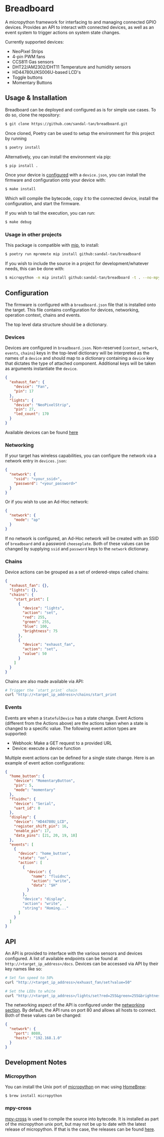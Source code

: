 # Breadboard

A micropython framework for interfacing to and managing connected GPIO devices. Provides an API to interact with
connected devices, as well as an event system to trigger actions on system state changes.

Currently supported devices:

- NeoPixel Strips
- 4-pin PWM fans
- CCS811 Gas sensors
- DHT22/AM2302/DHT11 Temperature and humidity sensors
- HD44780U/KS006U-based LCD's
- Toggle buttons
- Momentary Buttons

## Usage & Installation

Breadboard can be deployed and configured as is for simple use cases. To do so, clone the repository:

```bash
$ git clone https://github.com/sandal-tan/breadboard.git
```

Once cloned, Poetry can be used to setup the environment for this project by running

```bash
$ poetry install
```

Alternatively, you can install the environment via pip:

```bash
$ pip install .
```

Once your device is [configured](#configuration) with a `device.json`, you can install the firmware and configuration
onto your device with:

```bash
$ make install
```

Which will compile the bytecode, copy it to the connected device, install the configuration, and start the firmware.

If you wish to tail the execution, you can run:

```bash
$ make debug
```

### Usage in other projects

This package is compatible with
[mip](https://docs.micropython.org/en/latest/reference/packages.html#installing-packages-with-mip), to install:

```bash
$ poetry run mpremote mip install github:sandal-tan/breadboard
```

If you wish to include the source in a project for development/whatever needs, this can be done with:

```bash
$ micropython -m mip install github:sandal-tan/breadboard -t . --no-mpy
```

## Configuration

The firmware is configured with a `breadboard.json` file that is installed onto the target. This file contains
configuration for devices, networking, operation context, chains and events.

The top level data structure should be a dictionary.

### Devices

Devices are configured in `breadboard.json`. Non-reserved (`context`, `network`, `events`, `chains`) keys in the
top-level dictionary will be interpreted as the names of a `device` and should map to a dictionary containing a `device`
key that dictates the type of attached component. Additional keys will be taken as arguments instantiate the `device`.

```json
{
  "exhaust_fan": {
    "device": "Fan",
    "pin": 17
  },
  "lights": {
    "device": "NeoPixelStrip",
    "pin": 27,
    "led_count": 170
  }
}
```

Available devices can be found
[here](https://github.com/sandal-tan/breadboard/tree/main/breadboard/devices.py#L20)

### Networking

If your target has wireless capabilities, you can configure the network via a network entry in `devices.json`:

```json
{
  "network": {
    "ssid": "<your_ssid>",
    "password": "<your_password>"
  }
}
```

Or if you wish to use an Ad-Hoc network:

```json
{
  "network": {
    "mode": "ap"
  }
}
```

If no network is configured, an Ad-Hoc network will be created with an SSID of `breadboard` and a password
`cheeseplate`. Both of these values can be changed by supplying `ssid` and `password` keys to the `network` dictionary.

### Chains

Device actions can be grouped as a set of ordered-steps called chains:

```json
{
  "exhaust_fan": {},
  "lights": {},
  "chains": {
    "start_print": [
      {
        "device": "lights",
        "action": "set",
        "red": 255,
        "green": 255,
        "blue": 100,
        "brightness": 75
      },
      {
        "device": "exhaust_fan",
        "action": "set",
        "value": 50
      }
    ]
  }
}
```

Chains are also made available via API:

```bash
# Trigger the `start_print` chain
curl "http://<target_ip_address>/chains/start_print
```

### Events

Events are when a `StatefulDevice` has a state change. Event Actions (different from the Actions above) are the actions
taken when a state is changed to a specific value. The following event action types are supported:

- Webhook: Make a GET request to a provided URL
- Device: execute a device function

Multiple event actions can be defined for a single state change. Here is an example of event action configurations:

```json
{
  "home_button": {
    "device": "MomentaryButton",
    "pin": 5,
    "mode": "momentary"
  },
  "fluidnc": {
    "device": "Serial",
    "uart_id": 0
  },
  "display": {
    "device": "HD44780U_LCD",
    "register_shift_pin": 16,
    "enable_pin": 17,
    "data_pins": [21, 20, 19, 18]
  },
  "events": [
    {
      "device": "home_button",
      "state": "on",
      "action": [
        {
          "device": {
            "name": "fluidnc",
            "action": "write",
            "data": "$H"
          }
        },
        "device": "display",
        "action": "write",
        "string": "Homing..."
      ]
    }
  ]
}
```

## API

An API is provided to interface with the various sensors and devices configured. A list of available endpoints can be
found at `http://<target_ip_address>/docs`. Devices can be accessed via API by their key names like so:

```bash
# Set fan speed to 50%
curl "http://<target_ip_address>/exhuast_fan/set?value=50"

# Set the LEDs to white
curl "http://<target_ip_address>/lights/set?red=255&green=255&brightness=10
```

The networking aspect of the API is configured under the [networking section](#networking). By default, the API runs on
port 80 and allows all hosts to connect. Both of these values can be changed:

```json
{
  "network": {
    "port": 8080,
    "hosts": "192.168.1.0"
  }
}
```

## Development Notes

### Micropython

You can install the Unix port of [micropython](https://micropython.org/) on mac using [HomeBrew](https://brew.sh/):

```shell
$ brew install micropython
```

### mpy-cross

[mpy-cross](https://gitlab.com/alelec/mpy_cross) is used to compile the source into bytecode. It is installed as part of
the micropython unix port, but may not be up to date with the latest release of micropython. If that is the case, the
releases can be found [here](https://gitlab.com/alelec/mpy_cross/-/pipelines).
